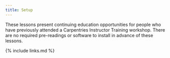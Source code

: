 ```yaml
---
title: Setup
---
```

These lessons present continuing education opportunities for people who have previously attended a Carpentries Instructor Training workshop.
There are no required pre-readings or software to install in advance of these lessons. 

{% include links.md %}
